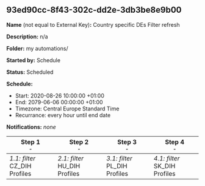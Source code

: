 ## 93ed90cc-8f43-302c-dd2e-3db3be8e9b00

**Name** (not equal to External Key)**:** Country specific DEs Filter refresh

**Description:** n/a

**Folder:** my automations/

**Started by:** Schedule

**Status:** Scheduled

**Schedule:**

* Start: 2020-08-26 10:00:00 +01:00
* End: 2079-06-06 00:00:00 +01:00
* Timezone: Central Europe Standard Time
* Recurrance: every hour until end date

**Notifications:** _none_


| Step 1<br>_<small>-</small>_ | Step 2<br>_<small>-</small>_ | Step 3<br>_<small>-</small>_ | Step 4<br>_<small>-</small>_ |
| --- | --- | --- | --- |
| _1.1: filter_<br>CZ_DIH Profiles | _2.1: filter_<br>HU_DIH Profiles | _3.1: filter_<br>PL_DIH Profiles | _4.1: filter_<br>SK_DIH Profiles |
